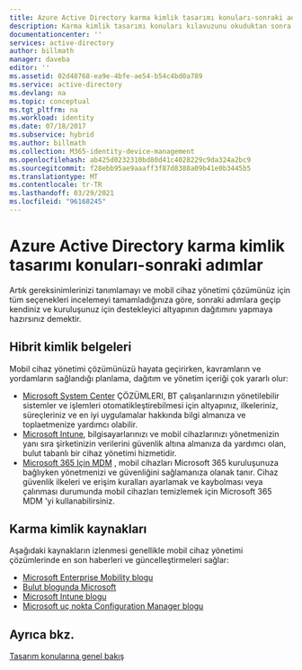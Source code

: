 ```yaml
---
title: Azure Active Directory karma kimlik tasarımı konuları-sonraki adımlar | Microsoft Docs
description: Karma kimlik tasarımı konuları kılavuzunu okuduktan sonra bir özeti ve sonraki adımlar
documentationcenter: ''
services: active-directory
author: billmath
manager: daveba
editor: ''
ms.assetid: 02d48768-ea9e-4bfe-ae54-b54c4bd0a789
ms.service: active-directory
ms.devlang: na
ms.topic: conceptual
ms.tgt_pltfrm: na
ms.workload: identity
ms.date: 07/18/2017
ms.subservice: hybrid
ms.author: billmath
ms.collection: M365-identity-device-management
ms.openlocfilehash: ab425d0232310bd80d41c4028229c9da324a2bc9
ms.sourcegitcommit: f28ebb95ae9aaaff3f87d8388a09b41e0b3445b5
ms.translationtype: MT
ms.contentlocale: tr-TR
ms.lasthandoff: 03/29/2021
ms.locfileid: "96168245"
---
```

# <a name="azure-active-directory-hybrid-identity-design-considerations--next-steps"></a>Azure Active Directory karma kimlik tasarımı konuları-sonraki adımlar
Artık gereksinimlerinizi tanımlamayı ve mobil cihaz yönetimi çözümünüz için tüm seçenekleri incelemeyi tamamladığınıza göre, sonraki adımlara geçip kendiniz ve kuruluşunuz için destekleyici altyapının dağıtımını yapmaya hazırsınız demektir.

## <a name="hybrid-identity-documentation"></a>Hibrit kimlik belgeleri
Mobil cihaz yönetimi çözümünüzü hayata geçirirken, kavramların ve yordamların sağlandığı planlama, dağıtım ve yönetim içeriği çok yararlı olur:

* [Microsoft System Center](/previous-versions/system-center/developer/cc817313(v=msdn.10)) ÇÖZÜMLERI, BT çalışanlarınızın yönetilebilir sistemler ve işlemleri otomatikleştirebilmesi için altyapınız, ilkeleriniz, süreçleriniz ve en iyi uygulamalar hakkında bilgi almanıza ve toplaetmenize yardımcı olabilir.
* [Microsoft Intune](/mem/intune/), bilgisayarlarınızı ve mobil cihazlarınızı yönetmenizin yanı sıra şirketinizin verilerini güvenlik altına almanıza da yardımcı olan, bulut tabanlı bir cihaz yönetimi hizmetidir.
* [Microsoft 365 Için MDM](/microsoft-365/admin/basic-mobility-security/overview) , mobil cihazları Microsoft 365 kuruluşunuza bağlıyken yönetmenizi ve güvenliğini sağlamanıza olanak tanır. Cihaz güvenlik ilkeleri ve erişim kuralları ayarlamak ve kaybolması veya çalınması durumunda mobil cihazları temizlemek için Microsoft 365 MDM 'yi kullanabilirsiniz.

## <a name="hybrid-identity-resources"></a>Karma kimlik kaynakları
Aşağıdaki kaynakların izlenmesi genellikle mobil cihaz yönetimi çözümlerinde en son haberleri ve güncelleştirmeleri sağlar:

* [Microsoft Enterprise Mobility blogu](https://cloudblogs.microsoft.com/ENTERPRISEMOBILITY/)
* [Bulut blogunda Microsoft](https://cloudblogs.microsoft.com/)
* [Microsoft Intune blogu](https://techcommunity.microsoft.com/t5/intune-customer-success/welcome-to-the-new-intune-customer-success-blog/ba-p/281367)
* [Microsoft uç nokta Configuration Manager blogu](https://techcommunity.microsoft.com/t5/Configuration-Manager-Blog/bg-p/ConfigurationManagerBlog)

## <a name="see-also"></a>Ayrıca bkz.
[Tasarım konularına genel bakış](plan-hybrid-identity-design-considerations-overview.md)